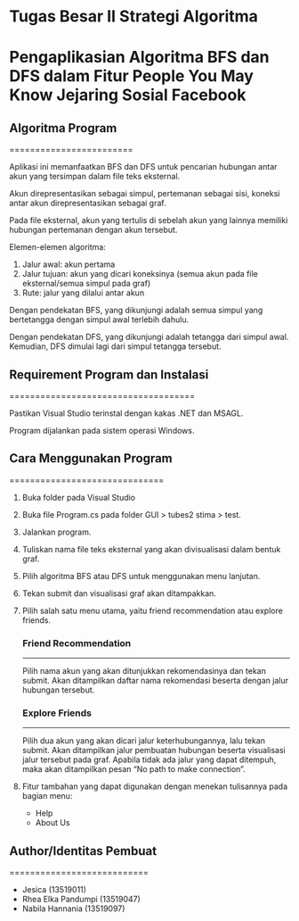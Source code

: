 # **Tugas Besar II Strategi Algoritma**
# Pengaplikasian Algoritma BFS dan DFS dalam Fitur People You May Know Jejaring Sosial Facebook

## **Algoritma Program**
========================

Aplikasi ini memanfaatkan BFS dan DFS untuk pencarian hubungan antar akun yang tersimpan dalam file teks eksternal. 

Akun direpresentasikan sebagai simpul, pertemanan sebagai sisi, koneksi antar akun direpresentasikan sebagai graf.

Pada file eksternal, akun yang tertulis di sebelah akun yang lainnya memiliki hubungan pertemanan dengan akun tersebut.

Elemen-elemen algoritma:
1. Jalur awal: akun pertama
2. Jalur tujuan: akun yang dicari koneksinya (semua akun pada file eksternal/semua simpul pada graf)
3. Rute: jalur yang dilalui antar akun

Dengan pendekatan BFS, yang dikunjungi adalah semua simpul yang bertetangga dengan simpul awal terlebih dahulu.

Dengan pendekatan DFS, yang dikunjungi adalah tetangga dari simpul awal. Kemudian, DFS dimulai lagi dari simpul tetangga tersebut.

## **Requirement Program dan Instalasi**
====================================

Pastikan Visual Studio terinstal dengan kakas .NET dan MSAGL.

Program dijalankan pada sistem operasi Windows.

## **Cara Menggunakan Program**
==============================

1. Buka folder pada Visual Studio
2. Buka file Program.cs pada folder GUI > tubes2 stima > test.
3. Jalankan program.
4. Tuliskan nama file teks eksternal yang akan divisualisasi dalam bentuk graf.
5. Pilih algoritma BFS atau DFS untuk menggunakan menu lanjutan.
6. Tekan submit dan visualisasi graf akan ditampakkan.
7. Pilih salah satu menu utama, yaitu friend recommendation atau explore friends.

    ### Friend Recommendation
    -------------------------

    Pilih nama akun yang akan ditunjukkan rekomendasinya dan tekan submit. Akan ditampilkan daftar nama rekomendasi beserta dengan jalur hubungan tersebut.

    ### Explore Friends
    -------------------

    Pilih dua akun yang akan dicari jalur keterhubungannya, lalu tekan submit. Akan ditampilkan jalur pembuatan hubungan beserta visualisasi jalur tersebut pada graf. Apabila tidak ada jalur yang dapat ditempuh, maka akan ditampilkan pesan “No path to make connection”.
8. Fitur tambahan yang dapat digunakan dengan menekan tulisannya pada bagian menu:
   
    - Help
    - About Us

## **Author/Identitas Pembuat**
===========================

* Jesica (13519011)
* Rhea Elka Pandumpi (13519047)
* Nabila Hannania (13519097)
